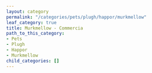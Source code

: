 ```yaml
---
layout: category
permalink: "/categories/pets/plugh/happor/murkmellow"
leaf_category: true
title: Murkmellow - Commercia
path_to_this_category:
- Pets
- Plugh
- Happor
- Murkmellow
child_categories: []
---
```

